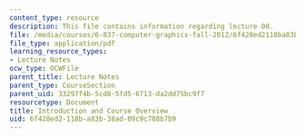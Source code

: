 ```yaml
---
content_type: resource
description: This file contains information regarding lecture 00.
file: /media/courses/6-837-computer-graphics-fall-2012/6f428ed2118ba83b38ad09c9c788b7b9_MIT6_837F12_Lec00.pdf
file_type: application/pdf
learning_resource_types:
- Lecture Notes
ocw_type: OCWFile
parent_title: Lecture Notes
parent_type: CourseSection
parent_uid: 33297f4b-5cd8-5fd5-6713-da2dd75bc9f7
resourcetype: Document
title: Introduction and Course Overview
uid: 6f428ed2-118b-a83b-38ad-09c9c788b7b9
---
```

